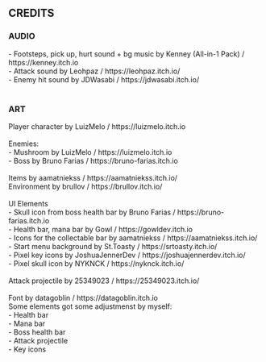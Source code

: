 <h2>CREDITS</h2>
<h3>AUDIO</h3>
- Footsteps, pick up, hurt sound + bg music by Kenney (All-in-1 Pack) / https://kenney.itch.io <br>
- Attack sound by Leohpaz / https://leohpaz.itch.io/ <br>
- Enemy hit sound by JDWasabi / https://jdwasabi.itch.io/ <br>
<br>
<h3>ART</h3>
Player character by LuizMelo / https://luizmelo.itch.io <br>
<br>
Enemies: <br>
- Mushroom by LuizMelo / https://luizmelo.itch.io <br>
- Boss by Bruno Farias / https://bruno-farias.itch.io <br>
<br>
Items by aamatniekss / https://aamatniekss.itch.io/ <br>
Environment by brullov / https://brullov.itch.io/ <br>
<br>
UI Elements <br>
- Skull icon from boss health bar by Bruno Farias / https://bruno-farias.itch.io <br>
- Health bar, mana bar by Gowl / https://gowldev.itch.io <br>
- Icons for the collectable bar by aamatniekss / https://aamatniekss.itch.io/ <br>
- Start menu background by St.Toasty / https://srtoasty.itch.io/ <br>
- Pixel key icons by JoshuaJennerDev / https://joshuajennerdev.itch.io/ <br>
- Pixel skull icon by NYKNCK / https://nyknck.itch.io/ <br>
<br>
Attack projectile by 25349023 / https://25349023.itch.io/ <br>
<br>
Font by datagoblin / https://datagoblin.itch.io <br>
Some elements got some adjustmenst by myself: <br>
    - Health bar <br>
    - Mana bar <br>
    - Boss health bar <br>
    - Attack projectile <br>
    - Key icons <br>